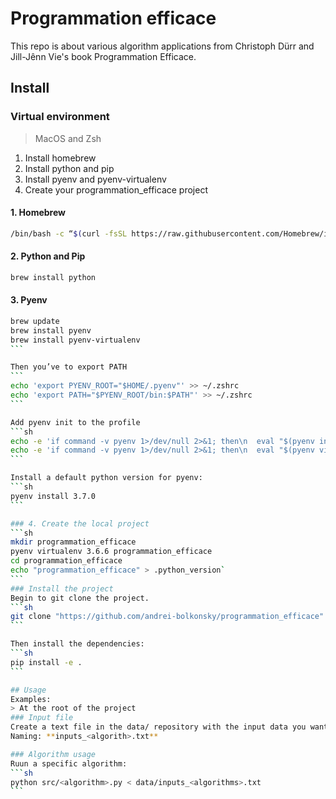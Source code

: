 # Programmation efficace
This repo is about various algorithm applications from Christoph Dürr and Jill-Jênn Vie's book Programmation Efficace.

## Install

### Virtual environment
> MacOS and Zsh
1. Install homebrew
2. Install python and pip
3. Install pyenv and pyenv-virtualenv
4. Create your programmation\_efficace project

#### 1. Homebrew
```sh
/bin/bash -c “$(curl -fsSL https://raw.githubusercontent.com/Homebrew/install/master/install.sh)”
```

#### 2. Python and Pip
```sh
brew install python
```

#### 3. Pyenv
````sh
brew update
brew install pyenv
brew install pyenv-virtualenv
```

Then you’ve to export PATH
```
echo 'export PYENV_ROOT="$HOME/.pyenv"' >> ~/.zshrc
echo 'export PATH="$PYENV_ROOT/bin:$PATH"' >> ~/.zshrc
```

Add pyenv init to the profile
```sh
echo -e 'if command -v pyenv 1>/dev/null 2>&1; then\n  eval "$(pyenv init -)"\nfi' >> ~/.zshrc
echo -e 'if command -v pyenv 1>/dev/null 2>&1; then\n  eval "$(pyenv virtualenv-init -)"\nfi' >> ~/.zshrc
```

Install a default python version for pyenv:
```sh
pyenv install 3.7.0
```

### 4. Create the local project
```sh
mkdir programmation_efficace
pyenv virtualenv 3.6.6 programmation_efficace
cd programmation_efficace
echo "programmation_efficace" > .python_version`
```
### Install the project 
Begin to git clone the project.
```sh
git clone "https://github.com/andrei-bolkonsky/programmation_efficace"
```

Then install the dependencies:
```sh
pip install -e .
```

## Usage 
Examples:
> At the root of the project
### Input file
Create a text file in the data/ repository with the input data you want to use.
Naming: **inputs_<algorith>.txt**

### Algorithm usage
Ruun a specific algorithm:
```sh
python src/<algorithm>.py < data/inputs_<algorithms>.txt
```
